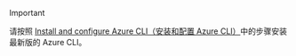 > [!IMPORTANT]
> 请按照 [Install and configure Azure CLI（安装和配置 Azure CLI）](../articles/xplat-cli-install.md)中的步骤安装最新版的 Azure CLI。

<!---HONumber=Mooncake_0530_2016-->